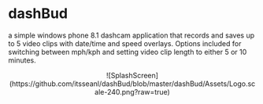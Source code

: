 # dashBud
a simple windows phone 8.1 dashcam application that records and saves up to 5 video clips with date/time and speed overlays. Options included for switching between mph/kph and setting video clip length to either 5 or 10 minutes.

<center>![SplashScreen](https://github.com/itsseanl/dashBud/blob/master/dashBud/Assets/Logo.scale-240.png?raw=true)</center>
